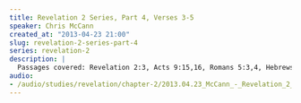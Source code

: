 ```yaml
--- 
title: Revelation 2 Series, Part 4, Verses 3-5
speaker: Chris McCann
created_at: "2013-04-23 21:00"
slug: revelation-2-series-part-4
series: revelation-2
description: |
  Passages covered: Revelation 2:3, Acts 9:15,16, Romans 5:3,4, Hebrews 12:1-3, Revelation 2:4, Jeremiah 2:1-8, Revelation 2:5.
audio: 
- /audio/studies/revelation/chapter-2/2013.04.23_McCann_-_Revelation_2_Series_Part_4.yaml
---
```

